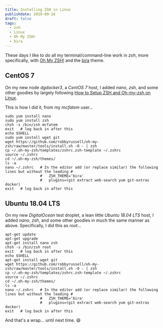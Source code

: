 ```yaml
---
title: Installing ZSH in Linux
publishdate: 2019-09-16
draft: false
tags:
  - zsh
  - Linux
  - Oh My ZSH!
  - bira
---
```


These days I like to do all my terminal/command-line work in _zsh_, more specifically, with [Oh My ZSH!](https://ohmyz.sh/) and the [bira](https://github.com/robbyrussell/oh-my-zsh/blob/master/themes/bira.zsh-theme) theme.

## CentOS 7

On my new node _dgdocker3_, a _CentOS 7_ host, I added _nano_, _zsh_, and some other goodies by largely following [How to Setup ZSH and Oh-my-zsh on Linux](https://www.howtoforge.com/tutorial/how-to-setup-zsh-and-oh-my-zsh-on-linux/).

This is how I did it, from my _mcfatem_ user...

```
sudo yum install nano
sudo yum install zsh
chsh -s /bin/zsh mcfatem
exit   # log back in after this
echo $SHELL
sudo yum install wget git
wget https://github.com/robbyrussell/oh-my-zsh/raw/master/tools/install.sh -O - | zsh
cp ~/.oh-my-zsh/templates/zshrc.zsh-template ~/.zshrc
source ~/.zshrc
cd ~/.oh-my-zsh/themes/
ls -a
nano ~/.zshrc   # In the editor add (or replace similar) the following lines but without the leading #
                #   ZSH_THEME='bira'
                #   plugins=(git extract web-search yum git-extras docker)
exit   # log back in after this
```

## Ubuntu 18.04 LTS

On my new _DigitalOcean_ test droplet, a lean little _Ubuntu 18.04 LTS_ host, I added _nano_, _zsh_, and some other goodies in much the same manner as above.  Specifically, I did this as _root_...

```
apt-get update
apt-get upgrade
apt-get install nano zsh
chsh -s /bin/zsh root
exit   # log back in after this
echo $SHELL
apt-get install wget git
wget https://github.com/robbyrussell/oh-my-zsh/raw/master/tools/install.sh -O - | zsh
cp ~/.oh-my-zsh/templates/zshrc.zsh-template ~/.zshrc
source ~/.zshrc
cd ~/.oh-my-zsh/themes/
ls -a
nano ~/.zshrc   # In the editor add (or replace similar) the following lines but without the leading #
                #   ZSH_THEME='bira'
                #   plugins=(git extract web-search yum git-extras docker)
exit   # log back in after this
```

And that's a wrap... until next time.  :smile:

